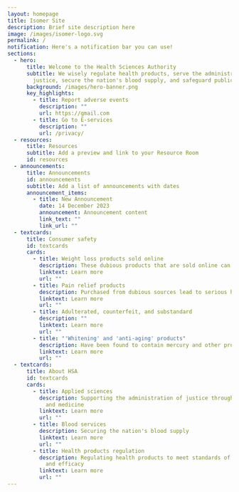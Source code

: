 ```yaml
---
layout: homepage
title: Isomer Site
description: Brief site description here
image: /images/isomer-logo.svg
permalink: /
notification: Here's a notification bar you can use!
sections:
  - hero:
      title: Welcome to the Health Sciences Authority
      subtitle: We wisely regulate health products, serve the administration of
        justice, secure the nation's blood supply, and safeguard public health.
      background: /images/hero-banner.png
      key_highlights:
        - title: Report adverse events
          description: ""
          url: https://gmail.com
        - title: Go to E-services
          description: ""
          url: /privacy/
  - resources:
      title: Resources
      subtitle: Add a preview and link to your Resource Room
      id: resources
  - announcements:
      title: Announcements
      id: announcements
      subtitle: Add a list of announcements with dates
      announcement_items:
        - title: New Announcement
          date: 14 December 2023
          announcement: Announcement content
          link_text: ""
          link_url: ""
  - textcards:
      title: Consumer safety
      id: textcards
      cards:
        - title: Weight loss products sold online
          description: These dubious products that are sold online can harm your health.
          linktext: Learn more
          url: ""
        - title: Pain relief products
          description: Purchased from dubious sources lead to serious health problems.
          linktext: Learn more
          url: ""
        - title: Adulterated, counterfeit, and substandard
          description: ""
          linktext: Learn more
          url: ""
        - title: "'Whitening' and 'anti-aging' products"
          description: Have been found to contain mercury and other prohibited ingredients
          linktext: Learn more
          url: ""
  - textcards:
      title: About HSA
      id: textcards
      cards:
        - title: Applied sciences
          description: Supporting the administration of justice through forensic science
            and medicine
          linktext: Learn more
          url: ""
        - title: Blood services
          description: Securing the nation's blood supply
          linktext: Learn more
          url: ""
        - title: Health products regulation
          description: Regulating health products to meet standards of safety, quality,
            and efficacy
          linktext: Learn more
          url: ""
---
```

